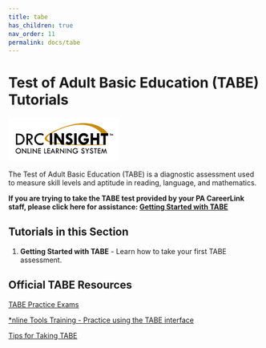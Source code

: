 ```yaml
---
title: tabe
has_children: true
nav_order: 11
permalink: docs/tabe
---
```


# Test of Adult Basic Education (TABE) Tutorials

<img src="/assets/tabe/drcInsight.png" style="width:220px;"/>

The Test of Adult Basic Education (TABE) is a diagnostic assessment used to measure skill levels and aptitude in reading, language, and mathematics. 

**If you are trying to take the TABE test provided by your PA CareerLink staff, please click here for assistance: <a href="/docs/tabe/gettingStarted.md">Getting Started with TABE</a>**

## Tutorials in this Section
1. **Getting Started with TABE** - Learn how to take your first TABE assessment.

## Official TABE Resources

<p><a href="https://tabetest.com/students-2/tabe-1112/">TABE Practice Exams</a></p>
<p><a href="https://wbte.drcedirect.com/TABE/portals/tabe">*nline Tools Training - Practice using the TABE interface</a></p>
<p><a href="https://tabetest.com/educators/tips-and-tricks-educators-community/">Tips for Taking TABE</a></p>
